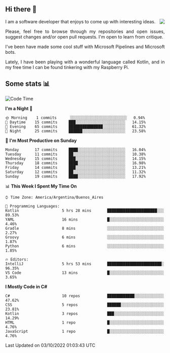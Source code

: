 ## Hi there :slightly_smiling_face:

<img src="https://github-readme-stats.vercel.app/api?username=victorgrycuk&show_icons=true&count_private=true&title_color=F7941E&icon_color=F7941E" align="right">

<p align="justify">
I am a software developer that enjoys to come up with interesting ideas.
<p/>

<p align= "justify">
Please, feel free to browse through my repositories and open issues, suggest changes and/or open pull requests. I'm open to learn from critique.
<p/>


<p align= "justify">
I've been have made some cool stuff with Microsoft Pipelines and Microsoft bots.
<p/>

<p align= "justify">
Lately, I have been playing with a wonderful language called Kotlin, and in my free time I can be found tinkering with my Raspberry Pi.
<p/>

## Some stats :bar_chart:
<!--START_SECTION:waka-->
![Code Time](http://img.shields.io/badge/Code%20Time-1%2C161%20hrs%203%20mins-blue)

**I'm a Night 🦉** 

```text
🌞 Morning    1 commits      ░░░░░░░░░░░░░░░░░░░░░░░░░   0.94% 
🌆 Daytime    15 commits     ███░░░░░░░░░░░░░░░░░░░░░░   14.15% 
🌃 Evening    65 commits     ███████████████░░░░░░░░░░   61.32% 
🌙 Night      25 commits     ██████░░░░░░░░░░░░░░░░░░░   23.58%

```
📅 **I'm Most Productive on Sunday** 

```text
Monday       17 commits     ████░░░░░░░░░░░░░░░░░░░░░   16.04% 
Tuesday      11 commits     ██░░░░░░░░░░░░░░░░░░░░░░░   10.38% 
Wednesday    15 commits     ███░░░░░░░░░░░░░░░░░░░░░░   14.15% 
Thursday     18 commits     ████░░░░░░░░░░░░░░░░░░░░░   16.98% 
Friday       14 commits     ███░░░░░░░░░░░░░░░░░░░░░░   13.21% 
Saturday     12 commits     ██░░░░░░░░░░░░░░░░░░░░░░░   11.32% 
Sunday       19 commits     ████░░░░░░░░░░░░░░░░░░░░░   17.92%

```


📊 **This Week I Spent My Time On** 

```text
⌚︎ Time Zone: America/Argentina/Buenos_Aires

💬 Programming Languages: 
Kotlin                   5 hrs 28 mins       ██████████████████████░░░   89.53% 
YAML                     16 mins             █░░░░░░░░░░░░░░░░░░░░░░░░   4.46% 
Gradle                   8 mins              ░░░░░░░░░░░░░░░░░░░░░░░░░   2.27% 
Groovy                   6 mins              ░░░░░░░░░░░░░░░░░░░░░░░░░   1.87% 
Python                   6 mins              ░░░░░░░░░░░░░░░░░░░░░░░░░   1.85%

🔥 Editors: 
IntelliJ                 5 hrs 53 mins       ████████████████████████░   96.35% 
VS Code                  13 mins             █░░░░░░░░░░░░░░░░░░░░░░░░   3.65%

```

**I Mostly Code in C#** 

```text
C#                       10 repos            ████████████░░░░░░░░░░░░░   47.62% 
CSS                      5 repos             ██████░░░░░░░░░░░░░░░░░░░   23.81% 
Kotlin                   3 repos             ███░░░░░░░░░░░░░░░░░░░░░░   14.29% 
HTML                     1 repo              █░░░░░░░░░░░░░░░░░░░░░░░░   4.76% 
JavaScript               1 repo              █░░░░░░░░░░░░░░░░░░░░░░░░   4.76%

```



 Last Updated on 03/10/2022 01:03:43 UTC
<!--END_SECTION:waka-->
